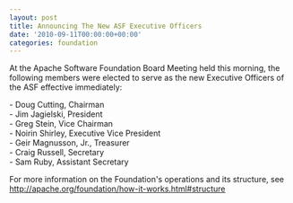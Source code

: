 ```yaml
---
layout: post
title: Announcing The New ASF Executive Officers
date: '2010-09-11T00:00:00+00:00'
categories: foundation
---
```

<p>At the Apache Software Foundation Board Meeting held this morning, the following members were elected to serve as the new Executive Officers of the ASF effective immediately:</p> 
  <p>- Doug Cutting,&nbsp;Chairman<br />- Jim Jagielski, President<br />- Greg Stein, Vice Chairman<br />- Noirin Shirley, Executive Vice President<br />- Geir Magnusson, Jr., Treasurer<br />- Craig Russell, Secretary<br />- Sam Ruby, Assistant Secretary</p> 
  <p> </p> 
  <p>For more information on the Foundation's operations and its structure, see <a href="http://apache.org/foundation/how-it-works.html#structure" title="ASF structure">http://apache.org/foundation/how-it-works.html#structure</a></p>
